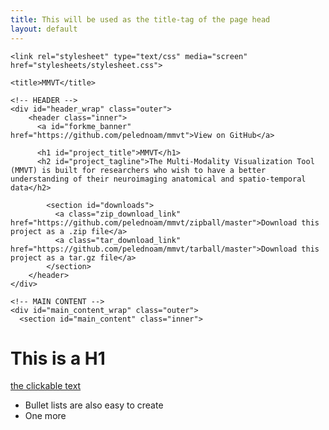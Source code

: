 ```yaml
---
title: This will be used as the title-tag of the page head
layout: default
---
```


  <head>
    <meta charset='utf-8'>
    <meta http-equiv="X-UA-Compatible" content="chrome=1">
    <meta name="description" content="MMVT : The Multi-Modality Visualization Tool (MMVT) is built for researchers who wish to have a better understanding of their neuroimaging anatomical and spatio-temporal data">

    <link rel="stylesheet" type="text/css" media="screen" href="stylesheets/stylesheet.css">

    <title>MMVT</title>
  </head>

  <body>

    <!-- HEADER -->
    <div id="header_wrap" class="outer">
        <header class="inner">
          <a id="forkme_banner" href="https://github.com/pelednoam/mmvt">View on GitHub</a>

          <h1 id="project_title">MMVT</h1>
          <h2 id="project_tagline">The Multi-Modality Visualization Tool (MMVT) is built for researchers who wish to have a better understanding of their neuroimaging anatomical and spatio-temporal data</h2>

            <section id="downloads">
              <a class="zip_download_link" href="https://github.com/pelednoam/mmvt/zipball/master">Download this project as a .zip file</a>
              <a class="tar_download_link" href="https://github.com/pelednoam/mmvt/tarball/master">Download this project as a tar.gz file</a>
            </section>
        </header>
    </div>

    <!-- MAIN CONTENT -->
    <div id="main_content_wrap" class="outer">
      <section id="main_content" class="inner">
        


# This is a H1

[the clickable text](http://xlson.com/)

* Bullet lists are also easy to create
* One more

